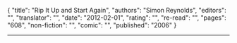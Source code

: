 {
"title": "Rip It Up and Start Again",
"authors": "Simon Reynolds",
"editors": "",
"translator": "",
"date": "2012-02-01",
"rating": "",
"re-read": "",
"pages": "608",
"non-fiction": "",
"comic": "",
"published": "2006"
}

---
